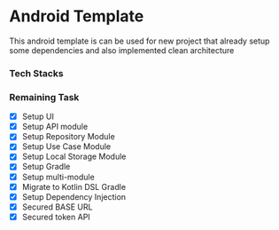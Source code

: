 # Android Template
This android template is can be used for new project that already setup some dependencies and also
implemented clean architecture

### Tech Stacks

### Remaining Task
- [x] Setup UI
- [x] Setup API module
- [x] Setup Repository Module
- [x] Setup Use Case Module
- [x] Setup Local Storage Module
- [x] Setup Gradle
- [x] Setup multi-module
- [x] Migrate to Kotlin DSL Gradle
- [x] Setup Dependency Injection
- [x] Secured BASE URL
- [x] Secured token API

